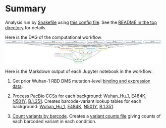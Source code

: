 # Summary

Analysis run by [Snakefile](../../Snakefile)
using [this config file](../../config.yaml).
See the [README in the top directory](../../README.md)
for details.

Here is the DAG of the computational workflow:
![dag.svg](dag.svg)

Here is the Markdown output of each Jupyter notebook in the
workflow:

1. Get prior Wuhan-1 RBD DMS mutation-level [binding and expression data](../prior_DMS_data/mutant_ACE2binding_expression.csv). 

2. Process PacBio CCSs for each background: [Wuhan_Hu_1](process_ccs_Wuhan_Hu_1.md), [E484K](process_ccs_E484K.md), [N501Y](process_ccs_N501Y.md), [B.1.351](process_ccs_B1351.md). Creates barcode-variant lookup tables for each background: [Wuhan_Hu_1](../variants/codon_variant_table_Wuhan_Hu_1.csv), [E484K](../variants/codon_variant_table_E484K.csv), [N501Y](../variants/codon_variant_table_N501Y.csv), [B.1.351](../variants/codon_variant_table_B1351.csv).

3. [Count variants by barcode](count_variants.md).
   Creates a [variant counts file](../counts/variant_counts.csv)
   giving counts of each barcoded variant in each condition.